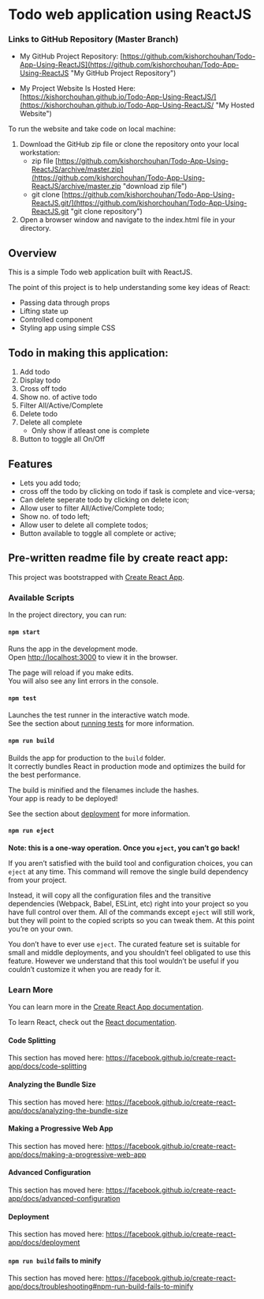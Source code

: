 # Todo web application using ReactJS

### Links to GitHub Repository (Master Branch)

* My GitHub Project Repository: [https://github.com/kishorchouhan/Todo-App-Using-ReactJS](https://github.com/kishorchouhan/Todo-App-Using-ReactJS "My GitHub Project Repository")

* My Project Website Is Hosted Here: [https://kishorchouhan.github.io/Todo-App-Using-ReactJS/](https://kishorchouhan.github.io/Todo-App-Using-ReactJS/ "My Hosted Website")

To run the website and take code on local machine:

1. Download the GitHub zip file or clone the repository onto your local workstation:
	* zip file [https://github.com/kishorchouhan/Todo-App-Using-ReactJS/archive/master.zip](https://github.com/kishorchouhan/Todo-App-Using-ReactJS/archive/master.zip "download zip file")
	* git clone [https://github.com/kishorchouhan/Todo-App-Using-ReactJS.git/](https://github.com/kishorchouhan/Todo-App-Using-ReactJS.git "git clone repository")
2. Open a browser window and navigate to the index.html file in your directory.

## Overview

This is a simple Todo web application built with ReactJS.

The point of this project is to help understanding some key ideas of React:

* Passing data through props
* Lifting state up
* Controlled component
* Styling app using simple CSS

## Todo in making this application:
1. Add todo
2. Display todo
3. Cross off todo
4. Show no. of active todo
5. Filter All/Active/Complete
6. Delete todo
7. Delete all complete
    - Only show if atleast one is complete
8. Button to toggle all On/Off

## Features
* Lets you add todo;
* cross off the todo by clicking on todo if task is complete and vice-versa;
* Can delete seperate todo by clicking on delete icon;
* Allow user to filter All/Active/Complete todo;
* Show no. of todo left;
* Allow user to delete all complete todos;
* Button available to toggle all complete or active;

## Pre-written readme file by create react app:

This project was bootstrapped with [Create React App](https://github.com/facebook/create-react-app).

### Available Scripts

In the project directory, you can run:

#### `npm start`

Runs the app in the development mode.<br>
Open [http://localhost:3000](http://localhost:3000) to view it in the browser.

The page will reload if you make edits.<br>
You will also see any lint errors in the console.

#### `npm test`

Launches the test runner in the interactive watch mode.<br>
See the section about [running tests](https://facebook.github.io/create-react-app/docs/running-tests) for more information.

#### `npm run build`

Builds the app for production to the `build` folder.<br>
It correctly bundles React in production mode and optimizes the build for the best performance.

The build is minified and the filenames include the hashes.<br>
Your app is ready to be deployed!

See the section about [deployment](https://facebook.github.io/create-react-app/docs/deployment) for more information.

#### `npm run eject`

**Note: this is a one-way operation. Once you `eject`, you can’t go back!**

If you aren’t satisfied with the build tool and configuration choices, you can `eject` at any time. This command will remove the single build dependency from your project.

Instead, it will copy all the configuration files and the transitive dependencies (Webpack, Babel, ESLint, etc) right into your project so you have full control over them. All of the commands except `eject` will still work, but they will point to the copied scripts so you can tweak them. At this point you’re on your own.

You don’t have to ever use `eject`. The curated feature set is suitable for small and middle deployments, and you shouldn’t feel obligated to use this feature. However we understand that this tool wouldn’t be useful if you couldn’t customize it when you are ready for it.

### Learn More

You can learn more in the [Create React App documentation](https://facebook.github.io/create-react-app/docs/getting-started).

To learn React, check out the [React documentation](https://reactjs.org/).

#### Code Splitting

This section has moved here: https://facebook.github.io/create-react-app/docs/code-splitting

#### Analyzing the Bundle Size

This section has moved here: https://facebook.github.io/create-react-app/docs/analyzing-the-bundle-size

#### Making a Progressive Web App

This section has moved here: https://facebook.github.io/create-react-app/docs/making-a-progressive-web-app

#### Advanced Configuration

This section has moved here: https://facebook.github.io/create-react-app/docs/advanced-configuration

#### Deployment

This section has moved here: https://facebook.github.io/create-react-app/docs/deployment

#### `npm run build` fails to minify

This section has moved here: https://facebook.github.io/create-react-app/docs/troubleshooting#npm-run-build-fails-to-minify
